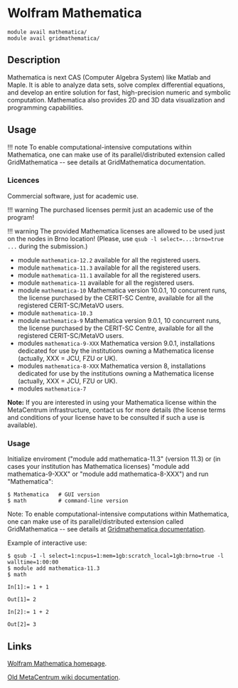 # Wolfram Mathematica

    module avail mathematica/
    module avail gridmathematica/

## Description

Mathematica is next CAS (Computer Algebra System) like Matlab and Maple. It is able to analyze data sets, solve complex differential equations, and develop an entire solution for fast, high-precision numeric and symbolic computation. Mathematica also provides 2D and 3D data visualization and programming capabilities.

## Usage

!!! note
    To enable computational-intensive computations within Mathematica, one can make use of its parallel/distributed extension called GridMathematica -- see details at GridMathematica documentation.

### Licences

Commercial software, just for academic use.

!!! warning
    The purchased licenses permit just an academic use of the program!

!!! warning
     The provided Mathematica licenses are allowed to be used just on the nodes in Brno location! (Please, use `qsub -l select=...:brno=true ...` during the submission.)


- module `mathematica-12.2` available for all the registered users.
- module `mathematica-11.3` available for all the registered users.
- module `mathematica-11.1` available for all the registered users.
- module `mathematica-11` available for all the registered users.
- module `mathematica-10` Mathematica version 10.0.1, 10 concurrent runs, the license purchased by the CERIT-SC Centre, available for all the registered CERIT-SC/MetaVO users.
- module `mathematica-10.3`
- module `mathematica-9` Mathematica version 9.0.1, 10 concurrent runs, the license purchased by the CERIT-SC Centre, available for all the registered CERIT-SC/MetaVO users.
- modules `mathematica-9-XXX` Mathematica version 9.0.1, installations dedicated for use by the institutions owning a Mathematica license (actually, XXX = JCU, FZU or UK).
- modules `mathematica-8-XXX` Mathematica version 8, installations dedicated for use by the institutions owning a Mathematica license (actually, XXX = JCU, FZU or UK).
- modules `mathematica-7`

**Note:** If you are interested in using your Mathematica license within the MetaCentrum infrastructure, contact us for more details (the license terms and conditions of your license have to be consulted if such a use is available).

### Usage

Initialize enviroment ("module add mathematica-11.3" (version 11.3) or (in cases your institution has Mathematica licenses) "module add mathematica-9-XXX" or "module add mathematica-8-XXX") and run "Mathematica":

```
$ Mathematica   # GUI version
$ math          # command-line version
```

Note: To enable computational-intensive computations within Mathematica, one can make use of its parallel/distributed extension called GridMathematica -- see details at [Gridmathematica documentation](https://wiki.metacentrum.cz/wiki/GridMathematica).

Example of interactive use:

```
$ qsub -I -l select=1:ncpus=1:mem=1gb:scratch_local=1gb:brno=true -l walltime=1:00:00
$ module add mathematica-11.3
$ math

In[1]:= 1 + 1

Out[1]= 2

In[2]:= 1 + 2

Out[2]= 3
```

## Links

[Wolfram Mathematica homepage](https://www.wolfram.com/mathematica/).

[Old MetaCentrum wiki documentation](https://wiki.metacentrum.cz/wiki/Mathematica).
